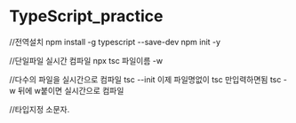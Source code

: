 # TypeScript_practice

//전역설치
npm install -g typescript --save-dev
npm init -y

//단일파일 실시간 컴파일
npx tsc 파일이름 -w

//다수의 파일을 실시간으로 컴파일
tsc --init
이제 파일명없이 
tsc
만입력하면됨
tsc -w
뒤에 w붙이면 실시간으로 컴파일

//타입지정 소문자.
